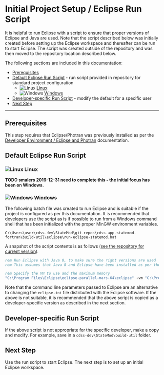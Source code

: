 # Initial Project Setup / Eclipse Run Script #

It is helpful to run Eclipse with a script to ensure that proper versions of Eclipse and Java are used.
Note that the script described below
was initially created before setting up the Eclipse workspace and thereafter can be run to start Eclipse.
The script was created outside of the repository and was then moved to the repository location described below.

The following sections are included in this documentation:

* [Prerequisites](#prerequisites)
* [Default Eclipse Run Script](#default-eclipse-run-script) - run script provided in repository for standard project configuration
	+ ![Linux](../../images/linux-32.png) [Linux](#linux)
	+ ![Windows](../../images/windows-32.ico) [Windows](#windows)
* [Developer-specific Run Script](#developer-specific-run-script) - modify the default for a specific user
* [Next Step](#next-step)

--------------

## Prerequisites ##

This step requires that Eclipse/Photran was previously installed as per the [Developer Environment / Eclipse and Photran](../dev-env/eclipse/) documentation.

## Default Eclipse Run Script ##

### ![Linux](../../images/linux-32.png) Linux ###

**TODO smalers 2016-12-31 need to complete this - the initial focus has been on Windows.**

### ![Windows](../../images/windows-32.ico) Windows ###

The following batch file was created to run Eclipse and is suitable if the project
is configured as per this documentation.
It is recommended that developers use the script as is if possible to run from a Windows command shell that has
been initialized with the proper MinGW environment variables.

```text
C:\Users\user\cdss-dev\StateMod\git-repos\cdss-app-statemod-fortran\build-util\eclipse\run-eclipse-statemod.bat
```

A snapshot of the script contents is as follows ([see the repository for current version](https://github.com/OpenWaterFoundation/cdss-app-statemod-fortran/blob/master/build-util/eclipse/run-eclipse-statemod-mingw.bat)):

```bat
rem Run Eclipse with Java 8, to make sure the right versions are used
rem This assumes that Java 8 and Eclipse have been installed as per the StateMod developer documentation.

rem Specify the VM to use and the maximum memory
"C:\Program Files\Eclipse\eclipse-parallel-mars-64\eclipse" -vm "C:\Program Files\Java\jre8\bin\java" -vmargs -Xmx700M

```

Note that the command line parameters passed to Eclipse are an alternative to changing the `eclipse.ini` file 
distributed with the Eclipse software.
If the above is not suitable, it is recommended that the above script is copied as a developer-specific version as described in the next section.

## Developer-specific Run Script ##

If the above script is not appropriate for the specific developer, make a copy and modify.
For example, save in a `cdss-dev\StateMod\build-util` folder.

## Next Step ##

Use the run script to start Eclipse.  The next step is to set up an initial Eclipse workspace.
